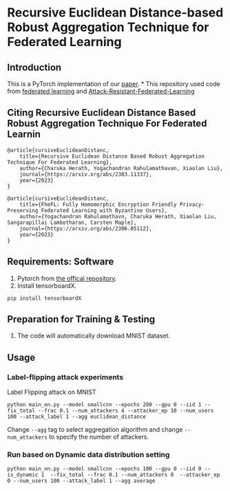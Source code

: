 # Recursive Euclidean Distance-based Robust Aggregation Technique for Federated Learning

## Introduction


This is a PyTorch implementation of our [paper](https://arxiv.org/abs/2303.11337).  * This repository used code from [federated learning](https://github.com/shaoxiongji/federated-learning) and [Attack-Resistant-Federated-Learning](https://github.com/fushuhao6/Attack-Resistant-Federated-Learning)

## Citing Recursive Euclidean Distance Based Robust Aggregation Technique For Federated Learnin
```
@article{cursiveEuclideanDistanc,
    title={Recursive Euclidean Distance Based Robust Aggregation Technique For Federated Learning},
    author={Charuka Herath, Yogachandran Rahulamathavan, Xiaolan Liu},
    journal={https://arxiv.org/abs/2303.11337},
    year={2023}
}

@article{cursiveEuclideanDistanc,
    title={FheFL: Fully Homomorphic Encryption Friendly Privacy-Preserving Federated Learning with Byzantine Users},
    author={Yogachandran Rahulamathavn, Charuka Herath, Xiaolan Liu, Sangarapillai Lambotharan, Carsten Maple},
    journal={https://arxiv.org/abs/2306.05112},
    year={2023}
}
```

## Requirements: Software

1. Pytorch from [the offical repository](https://pytorch.org/).
2. Install tensorboardX.
```
pip install tensorboardX
```
## Preparation for Training & Testing
1. The code will automatically download MNIST dataset.

## Usage
### Label-flipping attack experiments
Label Flipping attack on MNIST
```
python main_nn.py --model smallcnn --epochs 200 --gpu 0 --iid 1 --fix_total --frac 0.1 --num_attackers 4 --attacker_ep 10 --num_users 100 --attack_label 1 --agg euclidean_distance
```
Change `--agg` tag to select aggregation algorithm and change `--num_attackers` to specify the number of attackers.

### Run based on Dynamic data distribution setting
```
python main_nn.py --model smallcnn --epochs 100 --gpu 0 --iid 0 --is_dynamic 1  --fix_total --frac 0.1 --num_attackers 0  --attacker_ep 0 --num_users 100 --attack_label 1 --agg average
```